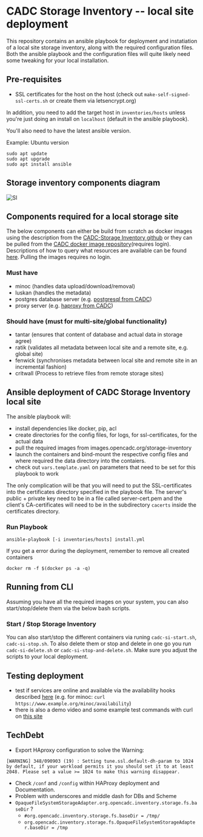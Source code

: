 # CADC Storage Inventory -- local site deployment
This repository contains an ansible playbook for deployment and instatiation of a local site storage inventory, along with the required configuration files. Both the ansible playbook and the configuration files will quite likely need some tweaking for your local installation.
## Pre-requisites
- SSL certificates for the host on the host (check out `make-self-signed-ssl-certs.sh` or create them via letsencrypt.org)

In addition, you need to add the target host in `inventories/hosts` unless you're just doing an install on `localhost` (default in the ansible playbook).

You'll also need to have the latest ansible version.

Example: Ubuntu version
```
sudo apt update
sudo apt upgrade
sudo apt install ansible
```

## Storage inventory components diagram

![SI](https://github.com/opencadc/storage-inventory/raw/master/docs/storage-site.png)

## Components required for a local storage site
The below components can either be build from scratch as docker images using the description from the [CADC-Storage Inventory github](https://github.com/opencadc/storage-inventory) or they can be pulled from the [CADC docker image repository](https://images.opencadc.org/)(requires login). Descriptions of how to query what resources are available can be found [here](https://www.opencadc.org/storage-inventory/ops/). Pulling the images requires no login.

### Must have
 - minoc (handles data upload/download/removal)
 - luskan (handles the metadata)
 - postgres database server (e.g. [postgresql from CADC](https://github.com/opencadc/docker-base/tree/master/cadc-postgresql-dev))
 - proxy server (e.g. [haproxy from CADC](https://github.com/opencadc/docker-base/tree/master/cadc-haproxy-dev))

### Should have (must for multi-site/global functionality)
 - tantar (ensures that content of database and actual data in storage agree)
 - ratik (validates all metadata between local site and a remote site, e.g. global site)
 - fenwick (synchronises metadata between local site and remote site in an incremental fashion)
 - critwall (Process to retrieve files from remote storage sites)

## Ansible deployment of CADC Storage Inventory local site
The ansible playbook will:
 - install dependencies like docker, pip, acl
 - create directories for the config files, for logs, for ssl-certificates, for the actual data
 - pull the required images from images.opencadc.org/storage-inventory
 - launch the containers and bind-mount the respective config files and where required the data directory into the contaiers.
 - check out `vars.template.yaml` on parameters that need to be set for this playbook to work

The only complication will be that you will need to put the SSL-certificates into the certificates directory specified in the playbook file. The server's public + private key need to be in a file called server-cert.pem and the client's CA-certificates will need to be in the subdirectory `cacerts` inside the certificates directory.

### Run Playbook
```
ansible-playbook [-i inventories/hosts] install.yml
```
If you get a error during the deployment, remember to remove all created containers
```
docker rm -f $(docker ps -a -q)
```

## Running from CLI
Assuming you have all the required images on your system, you can also start/stop/delete them via the below bash scripts.
### Start / Stop  Storage Inventory

You can also start/stop the different containers via runing `cadc-si-start.sh`, `cadc-si-stop.sh`. To also delete them or stop and delete in one go you run `cadc-si-delete.sh` or `cadc-si-stop-and-delete.sh`. Make sure you adjust the scripts to your local deployment.

## Testing deployment
 - test if services are online and available via the availability hooks described [here](https://www.opencadc.org/storage-inventory/ops/#deployment) (e.g. for minoc: `curl https://www.example.org/minoc/availability`)
 - there is also a demo video and some example test commands with curl on [this site](https://www.canfar.net/storage/vault/list/pdowler/SRCnet/SI-demo)

## TechDebt

- Export HAproxy configuration to solve the Warning: 
```
[WARNING] 348/090903 (19) : Setting tune.ssl.default-dh-param to 1024 by default, if your workload permits it you should set it to at least 2048. Please set a value >= 1024 to make this warning disappear.
```
- Check `/conf` and `/config` within HAProxy deployment and Documentation.
- Problem with underscores and middle dash for DBs and Scheme
- `OpaqueFileSystemStorageAdapter.org.opencadc.inventory.storage.fs.baseDir` ?
  - `#org.opencadc.inventory.storage.fs.baseDir = /tmp/`
  - `org.opencadc.inventory.storage.fs.OpaqueFileSystemStorageAdapter.baseDir = /tmp`
